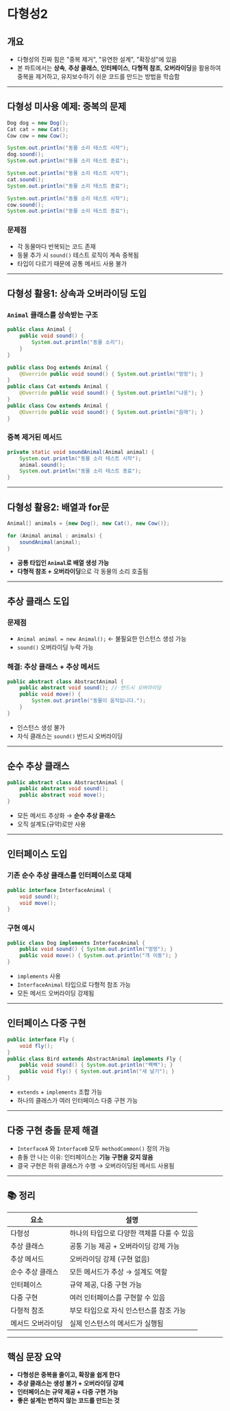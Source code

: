 # 다형성2

##  개요
- 다형성의 진짜 힘은 "중복 제거", "유연한 설계", "확장성"에 있음
- 본 파트에서는 **상속**, **추상 클래스**, **인터페이스**, **다형적 참조**, **오버라이딩**을 활용하여
  중복을 제거하고, 유지보수하기 쉬운 코드를 만드는 방법을 학습함

---

##  다형성 미사용 예제: 중복의 문제
```java
Dog dog = new Dog();
Cat cat = new Cat();
Cow cow = new Cow();

System.out.println("동물 소리 테스트 시작");
dog.sound();
System.out.println("동물 소리 테스트 종료");

System.out.println("동물 소리 테스트 시작");
cat.sound();
System.out.println("동물 소리 테스트 종료");

System.out.println("동물 소리 테스트 시작");
cow.sound();
System.out.println("동물 소리 테스트 종료");
```
###  문제점
- 각 동물마다 반복되는 코드 존재
- 동물 추가 시 `sound()` 테스트 로직이 계속 중복됨
- 타입이 다르기 때문에 공통 메서드 사용 불가

---

## 다형성 활용1: 상속과 오버라이딩 도입

### `Animal` 클래스를 상속받는 구조
```java
public class Animal {
    public void sound() {
        System.out.println("동물 소리");
    }
}
```
```java
public class Dog extends Animal {
    @Override public void sound() { System.out.println("멍멍"); }
}
public class Cat extends Animal {
    @Override public void sound() { System.out.println("냐옹"); }
}
public class Cow extends Animal {
    @Override public void sound() { System.out.println("음매"); }
}
```

### 중복 제거된 메서드
```java
private static void soundAnimal(Animal animal) {
    System.out.println("동물 소리 테스트 시작");
    animal.sound();
    System.out.println("동물 소리 테스트 종료");
}
```

---

##  다형성 활용2: 배열과 for문

```java
Animal[] animals = {new Dog(), new Cat(), new Cow()};

for (Animal animal : animals) {
    soundAnimal(animal);
}
```

- **공통 타입인 `Animal`로 배열 생성 가능**
- **다형적 참조 + 오버라이딩**으로 각 동물의 소리 호출됨

---

##  추상 클래스 도입

### 문제점
- `Animal animal = new Animal();` ← 불필요한 인스턴스 생성 가능
- `sound()` 오버라이딩 누락 가능

### 해결: 추상 클래스 + 추상 메서드
```java
public abstract class AbstractAnimal {
    public abstract void sound(); // 반드시 오버라이딩
    public void move() {
        System.out.println("동물이 움직입니다.");
    }
}
```

- 인스턴스 생성 불가
- 자식 클래스는 `sound()` 반드시 오버라이딩

---

##  순수 추상 클래스

```java
public abstract class AbstractAnimal {
    public abstract void sound();
    public abstract void move();
}
```

- 모든 메서드 추상화 → **순수 추상 클래스**
- 오직 설계도(규약)로만 사용

---

##  인터페이스 도입

### 기존 순수 추상 클래스를 인터페이스로 대체
```java
public interface InterfaceAnimal {
    void sound();
    void move();
}
```

### 구현 예시
```java
public class Dog implements InterfaceAnimal {
    public void sound() { System.out.println("멍멍"); }
    public void move() { System.out.println("개 이동"); }
}
```

- `implements` 사용
- `InterfaceAnimal` 타입으로 다형적 참조 가능
- 모든 메서드 오버라이딩 강제됨

---

##  인터페이스 다중 구현

```java
public interface Fly {
    void fly();
}
public class Bird extends AbstractAnimal implements Fly {
    public void sound() { System.out.println("짹짹"); }
    public void fly() { System.out.println("새 날기"); }
}
```

- `extends` + `implements` 조합 가능
- 하나의 클래스가 여러 인터페이스 다중 구현 가능

---

##  다중 구현 충돌 문제 해결

- `InterfaceA` 와 `InterfaceB` 모두 `methodCommon()` 정의 가능
- 충돌 안 나는 이유: 인터페이스는 **기능 구현을 갖지 않음**
- 결국 구현은 하위 클래스가 수행 → 오버라이딩된 메서드 사용됨

---

## 📚 정리

| 요소 | 설명 |
|------|------|
| 다형성 | 하나의 타입으로 다양한 객체를 다룰 수 있음 |
| 추상 클래스 | 공통 기능 제공 + 오버라이딩 강제 가능 |
| 추상 메서드 | 오버라이딩 강제 (구현 없음) |
| 순수 추상 클래스 | 모든 메서드가 추상 → 설계도 역할 |
| 인터페이스 | 규약 제공, 다중 구현 가능 |
| 다중 구현 | 여러 인터페이스를 구현할 수 있음 |
| 다형적 참조 | 부모 타입으로 자식 인스턴스를 참조 가능 |
| 메서드 오버라이딩 | 실제 인스턴스의 메서드가 실행됨 |

---

##  핵심 문장 요약

- **다형성은 중복을 줄이고, 확장을 쉽게 한다**
- **추상 클래스는 생성 불가 + 오버라이딩 강제**
- **인터페이스는 규약 제공 + 다중 구현 가능**
- **좋은 설계는 변하지 않는 코드를 만드는 것**

